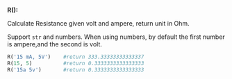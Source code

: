 
**R():**

Calculate Resistance given volt and ampere, return unit in Ohm.

Support `str` and numbers. When using numbers, by default the first number is ampere,and the second is volt.
```python
R('15 mA, 5V')    #return 333.33333333333337
R(15, 5)          #return 0.3333333333333333
R('15a 5v')       #return 0.3333333333333333
```

